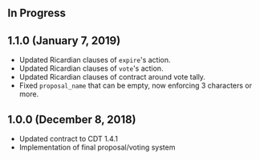 ## In Progress

## 1.1.0 (January 7, 2019)

- Updated Ricardian clauses of `expire`'s action.
- Updated Ricardian clauses of `vote`'s action.
- Updated Ricardian clauses of contract around vote tally.
- Fixed `proposal_name` that can be empty, now enforcing 3 characters or more.

## 1.0.0 (December 8, 2018)

- Updated contract to CDT 1.4.1
- Implementation of final proposal/voting system